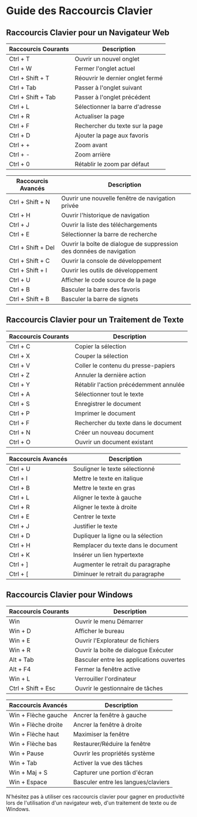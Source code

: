 # Guide des Raccourcis Clavier

## Raccourcis Clavier pour un Navigateur Web

| Raccourcis Courants | Description                            |
|---------------------|----------------------------------------|
| Ctrl + T            | Ouvrir un nouvel onglet                |
| Ctrl + W            | Fermer l'onglet actuel                  |
| Ctrl + Shift + T    | Réouvrir le dernier onglet fermé        |
| Ctrl + Tab          | Passer à l'onglet suivant               |
| Ctrl + Shift + Tab  | Passer à l'onglet précédent             |
| Ctrl + L            | Sélectionner la barre d'adresse          |
| Ctrl + R            | Actualiser la page                      |
| Ctrl + F            | Rechercher du texte sur la page          |
| Ctrl + D            | Ajouter la page aux favoris             |
| Ctrl + +            | Zoom avant                              |
| Ctrl + -            | Zoom arrière                            |
| Ctrl + 0            | Rétablir le zoom par défaut              |

| Raccourcis Avancés | Description                               |
|-------------------|-------------------------------------------|
| Ctrl + Shift + N  | Ouvrir une nouvelle fenêtre de navigation privée |
| Ctrl + H          | Ouvrir l'historique de navigation          |
| Ctrl + J          | Ouvrir la liste des téléchargements        |
| Ctrl + E          | Sélectionner la barre de recherche         |
| Ctrl + Shift + Del| Ouvrir la boîte de dialogue de suppression des données de navigation |
| Ctrl + Shift + C  | Ouvrir la console de développement         |
| Ctrl + Shift + I  | Ouvrir les outils de développement         |
| Ctrl + U          | Afficher le code source de la page         |
| Ctrl + B          | Basculer la barre des favoris              |
| Ctrl + Shift + B  | Basculer la barre de signets               |

## Raccourcis Clavier pour un Traitement de Texte

| Raccourcis Courants | Description                           |
|---------------------|---------------------------------------|
| Ctrl + C            | Copier la sélection                    |
| Ctrl + X            | Couper la sélection                    |
| Ctrl + V            | Coller le contenu du presse-papiers    |
| Ctrl + Z            | Annuler la dernière action              |
| Ctrl + Y            | Rétablir l'action précédemment annulée  |
| Ctrl + A            | Sélectionner tout le texte              |
| Ctrl + S            | Enregistrer le document                 |
| Ctrl + P            | Imprimer le document                    |
| Ctrl + F            | Rechercher du texte dans le document     |
| Ctrl + N            | Créer un nouveau document               |
| Ctrl + O            | Ouvrir un document existant             |

| Raccourcis Avancés | Description                             |
|-------------------|-----------------------------------------|
| Ctrl + U          | Souligner le texte sélectionné           |
| Ctrl + I          | Mettre le texte en italique              |
| Ctrl + B          | Mettre le texte en gras                  |
| Ctrl + L          | Aligner le texte à gauche                |
| Ctrl + R          | Aligner le texte à droite                |
| Ctrl + E          | Centrer le texte                         |
| Ctrl + J          | Justifier le texte                       |
| Ctrl + D          | Dupliquer la ligne ou la sélection       |
| Ctrl + H          | Remplacer du texte dans le document      |
| Ctrl + K          | Insérer un lien hypertexte               |
| Ctrl + ]          | Augmenter le retrait du paragraphe        |
| Ctrl + [          | Diminuer le retrait du paragraphe         |

## Raccourcis Clavier pour Windows

| Raccourcis Courants   | Description                                   |
|-----------------------|-----------------------------------------------|
| Win                   | Ouvrir le menu Démarrer                        |
| Win + D               | Afficher le bureau                             |
| Win + E               | Ouvrir l'Explorateur de fichiers               |
| Win + R               | Ouvrir la boîte de dialogue Exécuter            |
| Alt + Tab             | Basculer entre les applications ouvertes       |
| Alt + F4              | Fermer la fenêtre active                       |
| Win + L               | Verrouiller l'ordinateur                       |
| Ctrl + Shift + Esc    | Ouvrir le gestionnaire de tâches               |

| Raccourcis Avancés    | Description                                   |
|-----------------------|-----------------------------------------------|
| Win + Flèche gauche   | Ancrer la fenêtre à gauche                     |
| Win + Flèche droite   | Ancrer la fenêtre à droite                     |
| Win + Flèche haut     | Maximiser la fenêtre                           |
| Win + Flèche bas      | Restaurer/Réduire la fenêtre                   |
| Win + Pause           | Ouvrir les propriétés système                  |
| Win + Tab             | Activer la vue des tâches                      |
| Win + Maj + S         | Capturer une portion d'écran                   |
| Win + Espace          | Basculer entre les langues/claviers            |

N'hésitez pas à utiliser ces raccourcis clavier pour gagner en productivité lors de l'utilisation d'un navigateur web, d'un traitement de texte ou de Windows.
